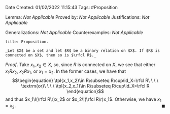 <div class="topSpace"></div>

Date Created: 01/02/2022 11:15:43
Tags: #Proposition

Lemma: _Not Applicable_
Proved by: _Not Applicable_
Justifications: _Not Applicable_

Generalizations: _Not Applicable_
Counterexamples: _Not Applicable_

``` ad-Proposition
title: Proposition.

_Let $X$ be a set and let $R$ be a binary relation on $X$. If $R$ is connected on $X$, then so is $\rfcl R$._

```

_Proof_. Take $x_1,x_2\in X$, so, since $R$ is connected on $X$, we see that either $x_1Rx_2$, $x_2Rx_1$, or $x_1=x_2$. In the former cases, we have that
$$\begin{equation}
    \tpl{x_1,x_2}\in R\subseteq R\cup\id_X=\rfcl R\ \ \ \ \textrm{or}\ \ \ \ \tpl{x_2,x_1}\in R\subseteq R\cup\id_X=\rfcl R
\end{equation}$$
and thus $x_1\l(\rfcl R\r)x_2$ or $x_2\l(\rfcl R\r)x_1$. Otherwise, we have $x_1=x_2$.<span style="float:right;">$\blacksquare$</span>

